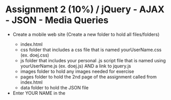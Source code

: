 <h1>Assignment 2 (10%) / jQuery - AJAX - JSON - Media Queries</h1>

<ul>
  <li>Create a mobile web site (Create a new folder to hold all files/folders)</li>
    <ul>
      <li>index.html</li>
      <li>css folder that includes a css file that is named yourUserName.css (ex. doej.css)</li>
      <li>js folder that includes your personal .js script file that is named using yourUserName.js (ex. doej.js) AND a link to jquery.js</li>
      <li>images folder to hold any images needed for exercise</li>
      <li>pages folder to hold the 2nd page of the assignment called from index.html</li>
      <li>data folder to hold the JSON file</li>
    </ul>
    <li>Enter YOUR NAME in the <title> tags AND your name and student number in a comment at the top of the index.html</li>
    <li>Be sure to include the viewport setting in your index.html</li> 
    <hr>   
    <li>Download this JSON file: A2-JSON.zip unzip and save into your data folder</li>
    <li>Download this zip file of images: flowerImages.zip and include all images in your images folder</li>    
    <br>  
    <li>Edit the .json file and include your personal information where indicated</li>
    <li>On load of site (in document.ready):</li>
      <ul>
        <li>Retrieve the .json file using an AJAX call</li>
        <li>Retrieve the .json file using an AJAX callRetrieve your personal information into variables and save to local storage so this information can be used on the second page</li>
        <li>Save the categories from the JSON file into an array</li>
        <li>Create an array of all the flower information (flowerlist in JSON file) using a Class with a Constructor; Save this array in local storage (remember arrays have to be stringified before saving to local storage)</li>
      </ul>
    <hr>
    <li>Header area that includes Assignment #2 / Your Name (from variable that holds data from .json file) / Your Student Number (from variable that holds data from .json file); This header must be on both pages; (Hint: Build entire header using template literal in script)</li>
    <li>Footer line that includes Your Login Name (from variable that holds data from .json file)/ Your Campus (from variable that holds data from .json file); this footer must be on both pages.</li>
    <br>
    <li>Content area on the main page:</li>
    <ul>
      <li>Use the categories array built from the JSON file and create a list of anchor links using each category (anchor links must be formatted to look more like buttons); these links will send the user to the 2nd page; these must be created dynamically in the .js file;</li>
      <li>Use the categories array build from the JSON File and display the images attached to each category; the images must be created dynamically in the .js file;</li>
      <li>Layout and formatting is your choice but all must fit in the mobile view (Landscape only);</li>
      <li>When a selection is clicked, save category chosen to local storage and traverse to the 2nd page</li>
    </ul>
    <hr>
    <li>Content on the individual page (a separate page with a separate .js and .css files) will include the following:</li>
      <ul>
        <li>Retrieve your personal data, the user's choice of category and the array of flower data from local storage</li>
        <li>Create Header and Footer as on main page pulling data from variables retrieved from local storage</li>
        <li>Under the header, display the category chosen as a list header</li>
        <li>Use the category picked and the array of flower data to create a list of all items for the specific category chosen displaying the name, the photo, the price and the instructions;</li>
        <li>Formatting must be used and layout of data is your choice; this page can have scrolling but not excessive (make sure images are mobile size)</li>
        <li>Include a back button somewhere on the page to return to index.html</li>
      </ul>
      <hr>
      <h3>How I will be grading exercise...</h3>
      <li>I will be using Chrome's Toggle Device Bar for Galaxy S5 in Landscape mode only</li>
      <li>Remember, this is a mobile site so formatting and layout should reflect this; too much scrolling or whitespace will reduce your mark.</li>
      <hr>
      <h3>What to submit...</h3>
      <li>ZIP the entire completed exercise folder and submit to the appropriate DropBox in SLATE by the Due Date indicated</li>
      <li>Publish and include the URL to the site</li>
      <li>Remember: You have 3 days past the due date with 10% off per day to submit</li>
      <li>Each assignment must be done individually.</li>
      <li>I will be checking for copying especially if the assignments look similar and will file an academic integrity breach if necessary</li>
      <li>This is not an assignment that should be started the day it is due.</li>
      <li>Since you have 2 weeks to complete the assignment, NO EXTENSIONS to the due date will be given.</li>
</ul>
<hr>
<h3>Grading Rubric...</h3>
<table>
  <tr>
    <td>Header and Footer</td>
    <td>1</td>
  </tr>
  <tr>
    <td>Main page (mobile), layout, formatting, JSON/AJAX, Class with Constructor and local storage</td>
    <td>5</td>
  </tr>
  <tr>
    <td>Individual page setup (mobile), layout formatting, and local storage</td>
    <td>4</td>
  </tr>
</table>
